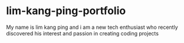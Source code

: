 # lim-kang-ping-portfolio
My name is lim kang ping and i am a new tech enthusiast who recently discovered his interest and passion in creating coding projects
